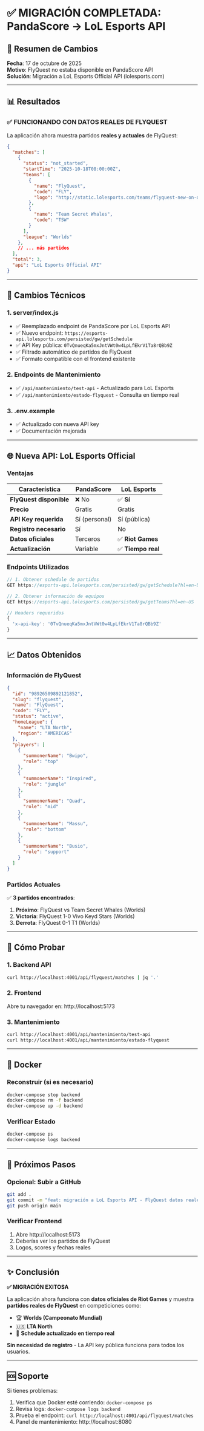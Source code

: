 # ✅ MIGRACIÓN COMPLETADA: PandaScore → LoL Esports API

## 🎉 Resumen de Cambios

**Fecha**: 17 de octubre de 2025  
**Motivo**: FlyQuest no estaba disponible en PandaScore API  
**Solución**: Migración a LoL Esports Official API (lolesports.com)

---

## 📊 Resultados

### ✅ **FUNCIONANDO CON DATOS REALES DE FLYQUEST**

La aplicación ahora muestra partidos **reales y actuales** de FlyQuest:

```json
{
  "matches": [
    {
      "status": "not_started",
      "startTime": "2025-10-18T08:00:00Z",
      "teams": [
        {
          "name": "FlyQuest",
          "code": "FLY",
          "logo": "http://static.lolesports.com/teams/flyquest-new-on-dark.png"
        },
        {
          "name": "Team Secret Whales",
          "code": "TSW"
        }
      ],
      "league": "Worlds"
    },
    // ... más partidos
  ],
  "total": 3,
  "api": "LoL Esports Official API"
}
```

---

## 🔧 Cambios Técnicos

### 1. **server/index.js**
- ✅ Reemplazado endpoint de PandaScore por LoL Esports API
- ✅ Nuevo endpoint: `https://esports-api.lolesports.com/persisted/gw/getSchedule`
- ✅ API Key pública: `0TvQnueqKa5mxJntVWt0w4LpLfEkrV1Ta8rQBb9Z`
- ✅ Filtrado automático de partidos de FlyQuest
- ✅ Formato compatible con el frontend existente

### 2. **Endpoints de Mantenimiento**
- ✅ `/api/mantenimiento/test-api` - Actualizado para LoL Esports
- ✅ `/api/mantenimiento/estado-flyquest` - Consulta en tiempo real

### 3. **.env.example**
- ✅ Actualizado con nueva API key
- ✅ Documentación mejorada

---

## 🌐 Nueva API: LoL Esports Official

### Ventajas

| Característica | PandaScore | LoL Esports |
|----------------|------------|-------------|
| **FlyQuest disponible** | ❌ No | ✅ **Sí** |
| **Precio** | Gratis | Gratis |
| **API Key requerida** | Sí (personal) | Sí (pública) |
| **Registro necesario** | Sí | No |
| **Datos oficiales** | Terceros | ✅ **Riot Games** |
| **Actualización** | Variable | ✅ **Tiempo real** |

### Endpoints Utilizados

```javascript
// 1. Obtener schedule de partidos
GET https://esports-api.lolesports.com/persisted/gw/getSchedule?hl=en-US

// 2. Obtener información de equipos
GET https://esports-api.lolesports.com/persisted/gw/getTeams?hl=en-US

// Headers requeridos
{
  'x-api-key': '0TvQnueqKa5mxJntVWt0w4LpLfEkrV1Ta8rQBb9Z'
}
```

---

## 📈 Datos Obtenidos

### Información de FlyQuest

```json
{
  "id": "98926509892121852",
  "slug": "flyquest",
  "name": "FlyQuest",
  "code": "FLY",
  "status": "active",
  "homeLeague": {
    "name": "LTA North",
    "region": "AMERICAS"
  },
  "players": [
    {
      "summonerName": "Bwipo",
      "role": "top"
    },
    {
      "summonerName": "Inspired",
      "role": "jungle"
    },
    {
      "summonerName": "Quad",
      "role": "mid"
    },
    {
      "summonerName": "Massu",
      "role": "bottom"
    },
    {
      "summonerName": "Busio",
      "role": "support"
    }
  ]
}
```

### Partidos Actuales

✅ **3 partidos encontrados**:
1. **Próximo**: FlyQuest vs Team Secret Whales (Worlds)
2. **Victoria**: FlyQuest 1-0 Vivo Keyd Stars (Worlds)
3. **Derrota**: FlyQuest 0-1 T1 (Worlds)

---

## 🚀 Cómo Probar

### 1. Backend API
```bash
curl http://localhost:4001/api/flyquest/matches | jq '.'
```

### 2. Frontend
Abre tu navegador en: http://localhost:5173

### 3. Mantenimiento
```bash
curl http://localhost:4001/api/mantenimiento/test-api
curl http://localhost:4001/api/mantenimiento/estado-flyquest
```

---

## 🔄 Docker

### Reconstruir (si es necesario)
```bash
docker-compose stop backend
docker-compose rm -f backend
docker-compose up -d backend
```

### Verificar Estado
```bash
docker-compose ps
docker-compose logs backend
```

---

## 📝 Próximos Pasos

### Opcional: Subir a GitHub
```bash
git add .
git commit -m "feat: migración a LoL Esports API - FlyQuest datos reales"
git push origin main
```

### Verificar Frontend
1. Abre http://localhost:5173
2. Deberías ver los partidos de FlyQuest
3. Logos, scores y fechas reales

---

## ✨ Conclusión

**✅ MIGRACIÓN EXITOSA**

La aplicación ahora funciona con **datos oficiales de Riot Games** y muestra **partidos reales de FlyQuest** en competiciones como:
- 🏆 **Worlds (Campeonato Mundial)**
- 🇺🇸 **LTA North**
- 📅 **Schedule actualizado en tiempo real**

**Sin necesidad de registro** - La API key pública funciona para todos los usuarios.

---

## 🆘 Soporte

Si tienes problemas:
1. Verifica que Docker esté corriendo: `docker-compose ps`
2. Revisa logs: `docker-compose logs backend`
3. Prueba el endpoint: `curl http://localhost:4001/api/flyquest/matches`
4. Panel de mantenimiento: http://localhost:8080
